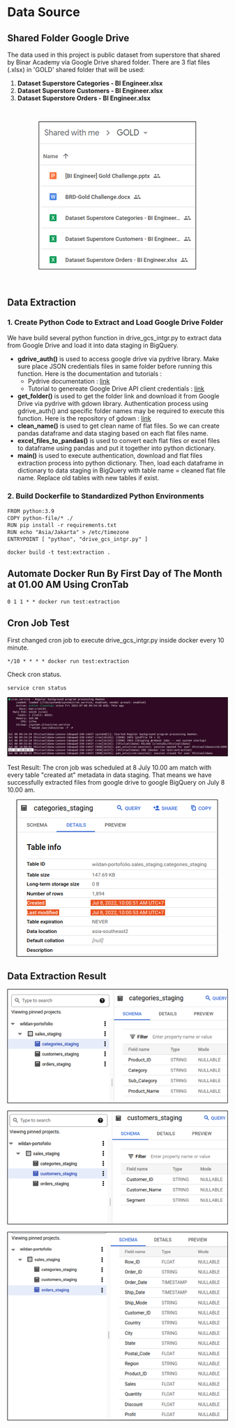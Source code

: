 
# Data Source
## Shared Folder Google Drive

<p>The data used in this project is public dataset from superstore that shared by Binar Academy via Google Drive shared folder. There are 3 flat files (.xlsx) in 'GOLD' shared folder that will be used: </p>

1. **Dataset Superstore Categories - BI Engineer.xlsx**
2. **Dataset Superstore Customers - BI Engineer.xlsx**
3. **Dataset Superstore Orders - BI Engineer.xlsx**

<br>
<p align="center">
  <img src="images/data_source.png" style="border: 1px solid black" alt="Data Source" >
</p>
<br>

## Data Extraction

### 1. Create Python Code to Extract and Load Google Drive Folder

  We have build several python function in drive_gcs_intgr.py to extract data from Google Drive and load it into data staging in BigQuery.

  - **gdrive_auth()** is used to access google drive via pydrive library. Make sure place JSON credentials files in same folder before running this function. Here is the documentation and tutorials : 
      - Pydrive documentation : [link](https://pythonhosted.org/PyDrive/)
      - Tutorial to genereate Google Drive API client credentials : [link](https://www.iperiusbackup.net/en/how-to-enable-google-drive-api-and-get-client-credentials/)  
  - **get_folder()** is used to get the folder link and download it from Google Drive via pydrive with gdown library. Authentication process using gdrive_auth() and specific folder names may be required to execute this function. Here is the repository of gdown : [link](https://github.com/wkentaro/gdown)
  - **clean_name()** is used to get clean name of flat files. So we can create pandas dataframe and data staging based on each flat files name.
  - **excel_files_to_pandas()** is used to convert each flat files or excel files to dataframe using pandas and put it together into python dictionary.  
  - **main()** is used to execute authentication, download and flat files extraction process into python dictionary. Then, load each dataframe in dictionary to data staging in BigQuery with table name = cleaned flat file name. Replace old tables with new tables if exist.  

### 2. Build Dockerfile to Standardized Python Environments

``` docker
FROM python:3.9
COPY python-file/* ./
RUN pip install -r requirements.txt
RUN echo "Asia/Jakarta" > /etc/timezone
ENTRYPOINT [ "python", "drive_gcs_intgr.py" ]
```

``` docker
docker build -t test:extraction .
```

## Automate Docker Run By First Day of The Month at 01.00 AM Using CronTab
``` crontab
0 1 1 * * docker run test:extraction
```

## Cron Job Test
First changed cron job to execute drive_gcs_intgr.py inside docker every 10 minute.

``` docker.
*/10 * * * * docker run test:extraction
```

Check cron status. 
``` 
service cron status
```
<p align="center">
  <img src="images/cron_status.png" style="border: 1px solid black" alt="Orders Staging" >
</p>


Test Result: 
  The cron job was scheduled at 8 July 10.00 am match with every table "created at" metadata in data staging. That means we have successfully extracted files from google drive to google BigQuery on July 8 10.00 am.
  <br>
  <p align="center">
  <img src="images/categories_metadata.png" style="border: 1px solid black" alt="Categories Staging" >
  </p>

## Data Extraction Result
  <p align="center">
  <img src="images/categories_staging.png" style="border: 1px solid black" alt="Categories Staging" >
  </p>
  <p align="center">
  <img src="images/customers_staging.png" style="border: 1px solid black" alt="Customers Staging" >
  </p>
  <p align="center">
  <img src="images/orders_staging.png" style="border: 1px solid black" alt="Orders Staging" >
  </p>
<br>